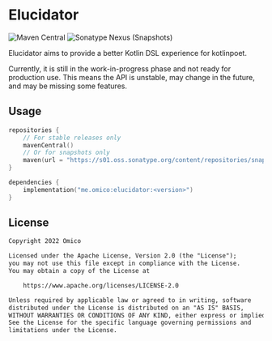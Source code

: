 # Elucidator

![Maven Central](https://img.shields.io/maven-central/v/me.omico.elucidator/elucidator)
![Sonatype Nexus (Snapshots)](https://img.shields.io/nexus/s/me.omico.elucidator/elucidator?server=https%3A%2F%2Fs01.oss.sonatype.org)

Elucidator aims to provide a better Kotlin DSL experience for kotlinpoet.

Currently, it is still in the work-in-progress phase and not ready for production use. This means the API is unstable, may change in the future, and may be missing some features.

## Usage

```kotlin
repositories {
    // For stable releases only
    mavenCentral()
    // Or for snapshots only
    maven(url = "https://s01.oss.sonatype.org/content/repositories/snapshots")
}

dependencies {
    implementation("me.omico:elucidator:<version>")
}
```

## License

```txt
Copyright 2022 Omico

Licensed under the Apache License, Version 2.0 (the "License");
you may not use this file except in compliance with the License.
You may obtain a copy of the License at

    https://www.apache.org/licenses/LICENSE-2.0

Unless required by applicable law or agreed to in writing, software
distributed under the License is distributed on an "AS IS" BASIS,
WITHOUT WARRANTIES OR CONDITIONS OF ANY KIND, either express or implied.
See the License for the specific language governing permissions and
limitations under the License.
```
